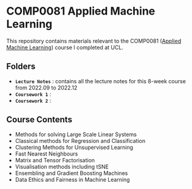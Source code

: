 
# COMP0081 Applied Machine Learning

This repository contains materials relevant to the COMP0081 ([Applied Machine Learning](https://www.ucl.ac.uk/module-catalogue/modules/applied-machine-learning-COMP0081)) course I completed at UCL.

## Folders

- **`Lecture Notes`** : contains all the lecture notes for this 8-week course from 2022.09 to 2022.12
- **`Coursework 1`** :
- **`Coursework 2`** :


## Course Contents

- Methods for solving Large Scale Linear Systems
- Classical methods for Regression and Classification
- Clustering Methods for Unsupervised Learning
- Fast Nearest Neighbours
- Matrix and Tensor Factorisation
- Visualisation methods including tSNE
- Ensembling and Gradient Boosting Machines
- Data Ethics and Fairness in Machine Learning
